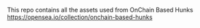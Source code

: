 This repo contains all the assets used from OnChain Based Hunks https://opensea.io/collection/onchain-based-hunks
